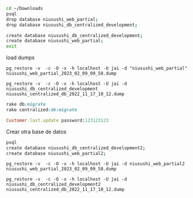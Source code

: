 
```bash
cd ~/Downloads
psql
drop database niusushi_web_partial;
drop database niusushi_db_centralized_development;

create database niusushi_db_centralized_development;
create database niusushi_web_partial;
exit
```

load dumps

`pg_restore -v  -c -O -x -h localhost -U jai -d "niusushi_web_partial" niusushi_web_partial_2023_02_09_09_58.dump`

`pg_restore -v  -c -O -x -h localhost -U jai -d niusushi_db_centralized_development niusushi_centralized_db_2022_11_17_10_12.dump`

```ruby
rake db:migrate
rake centralized:db:migrate
```

```ruby
Customer.last.update password:123123123
```


Crear otra base de datos

```bash
psql
create database niusushi_db_centralized_development2;
create database niusushi_web_partial2;
```


`pg_restore -v  -c -O -x -h localhost -U jai -d niusushi_web_partial2 niusushi_web_partial_2023_02_09_09_58.dump`

`pg_restore -v  -c -O -x -h localhost -U jai -d niusushi_db_centralized_development2 niusushi_centralized_db_2022_11_17_10_12.dump`
